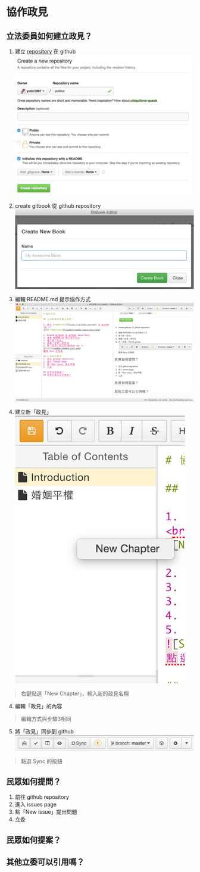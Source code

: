 # 協作政見

## 立法委員如何建立政見？

1. 建立 [repository](https://github.com/new) 在 github<br />
![new repository](readme/readme_repository.png)

2. create gitbook 從 github repository<br />
![create gitbook](readme/readme_gitbook.png)

3. 編輯 README.md 提示協作方式<br />
![edit](readme/readme_edit.png)

3. 建立新「政見」<br />
![new chapter](readme/readme_chapter.png)
> 右鍵點選「New Chapter」，輸入新的政見名稱

4. 編輯「政見」的內容
>編輯方式與步驟3相同

5. 將「政見」同步到 github <br />
![Sync](readme/readme_sync.png)
>點選 Sync 的按鈕

## 民眾如何提問？
1. 前往 github repository
2. 進入 issues page
3. 點「New issue」提出問題
4. 立委

## 民眾如何提案？
## 其他立委可以引用嗎？
